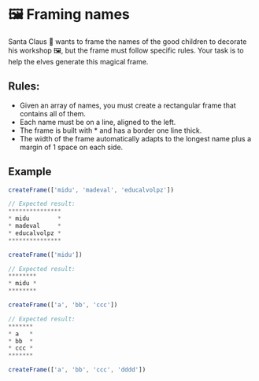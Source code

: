 # 🖼️ Framing names

Santa Claus 🎅 wants to frame the names of the good children to decorate his workshop 🖼️, but the frame must follow specific rules. Your task is to help the elves generate this magical frame.

## Rules:

* Given an array of names, you must create a rectangular frame that contains all of them.
* Each name must be on a line, aligned to the left.
* The frame is built with * and has a border one line thick.
* The width of the frame automatically adapts to the longest name plus a margin of 1 space on each side.

## Example

```javascript
createFrame(['midu', 'madeval', 'educalvolpz'])

// Expected result:
***************
* midu        *
* madeval     *
* educalvolpz *
***************

createFrame(['midu'])

// Expected result:
********
* midu *
********

createFrame(['a', 'bb', 'ccc'])

// Expected result:
*******
* a   *
* bb  *
* ccc *
*******

createFrame(['a', 'bb', 'ccc', 'dddd'])
```